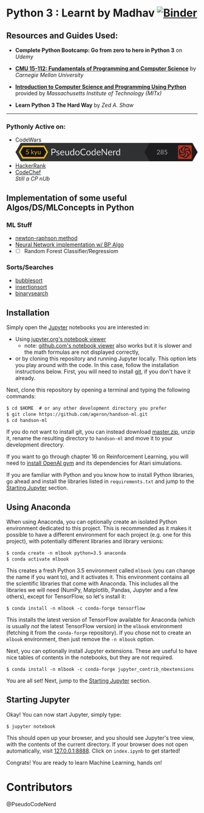Python 3 : Learnt by Madhav  [![Binder](https://mybinder.org/badge_logo.svg)](https://mybinder.org/v2/gh/PseudoCodeNerd/learning-python/master)
=========================
## Resources and Guides Used:

-  __Complete Python Bootcamp: Go from zero to hero in Python 3__ on _Udemy_
-  [__CMU 15-112: Fundamentals of Programming and Computer Science__](https://www.cs.cmu.edu/~112/) by _Carnegie Mellon University_
- [ __Introduction to Computer Science and Programming Using Python__](https://courses.edx.org/certificates/a58a0b7523f84a9dbea0e1830a80116d) provided by _Massachusetts Institute of Technology (MITx)_

- __Learn Python 3 The Hard Way__ by _Zed A. Shaw_
<hr>

### Pythonly Active on:
* CodeWars <br>![](cwlarge.svg)<br>
* [HackerRank](https://www.hackerrank.com/Sharma_dhav)
* [CodeChef](https://www.codechef.com/users/sharma_dhav03)<br>*Still a CP nUb*
## Implementation of some useful Algos/DS/MLConcepts in Python
### ML Stuff
* [newton-raphson method](Algos/newtonraphson.py)
* [Neural Network implementation w/ BP Algo](Algos/backpropNN.py) 
* - [ ] Random Forest Classifier/Regressiom

### Sorts/Searches
* [bubblesort](Algos/bubblesort.py)
* [insertionsort](Algos/insertionsort.py)
* [binarysearch](Algos/binarysearch.py)
## Installation

Simply open the [Jupyter](http://jupyter.org/) notebooks you are interested in:

* Using [jupyter.org's notebook viewer](http://nbviewer.jupyter.org/github/ageron/handson-ml/blob/master/index.ipynb)
    * note: [github.com's notebook viewer](https://github.com/ageron/handson-ml/blob/master/index.ipynb) also works but it is slower and the math formulas are not displayed correctly,
* or by cloning this repository and running Jupyter locally. This option lets you play around with the code. In this case, follow the installation instructions below.
First, you will need to install [git](https://git-scm.com/), if you don't have it already.

Next, clone this repository by opening a terminal and typing the following commands:

    $ cd $HOME  # or any other development directory you prefer
    $ git clone https://github.com/ageron/handson-ml.git
    $ cd handson-ml

If you do not want to install git, you can instead download [master.zip](https://github.com/ageron/handson-ml/archive/master.zip), unzip it, rename the resulting directory to `handson-ml` and move it to your development directory.

If you want to go through chapter 16 on Reinforcement Learning, you will need to [install OpenAI gym](https://gym.openai.com/docs) and its dependencies for Atari simulations.

If you are familiar with Python and you know how to install Python libraries, go ahead and install the libraries listed in `requirements.txt` and jump to the [Starting Jupyter](#starting-jupyter) section.

## Using Anaconda
When using Anaconda, you can optionally create an isolated Python environment dedicated to this project. This is recommended as it makes it possible to have a different environment for each project (e.g. one for this project), with potentially different libraries and library versions:

    $ conda create -n mlbook python=3.5 anaconda
    $ conda activate mlbook

This creates a fresh Python 3.5 environment called `mlbook` (you can change the name if you want to), and it activates it. This environment contains all the scientific libraries that come with Anaconda. This includes all the libraries we will need (NumPy, Matplotlib, Pandas, Jupyter and a few others), except for TensorFlow, so let's install it:

    $ conda install -n mlbook -c conda-forge tensorflow

This installs the latest version of TensorFlow available for Anaconda (which is usually *not* the latest TensorFlow version) in the `mlbook` environment (fetching it from the `conda-forge` repository). If you chose not to create an `mlbook` environment, then just remove the `-n mlbook` option.

Next, you can optionally install Jupyter extensions. These are useful to have nice tables of contents in the notebooks, but they are not required.

    $ conda install -n mlbook -c conda-forge jupyter_contrib_nbextensions

You are all set! Next, jump to the [Starting Jupyter](#starting-jupyter) section.


## Starting Jupyter
Okay! You can now start Jupyter, simply type:

    $ jupyter notebook

This should open up your browser, and you should see Jupyter's tree view, with the contents of the current directory. If your browser does not open automatically, visit [127.0.0.1:8888](http://127.0.0.1:8888/tree). Click on `index.ipynb` to get started!

Congrats! You are ready to learn Machine Learning, hands on!

# Contributors
@PseudoCodeNerd
